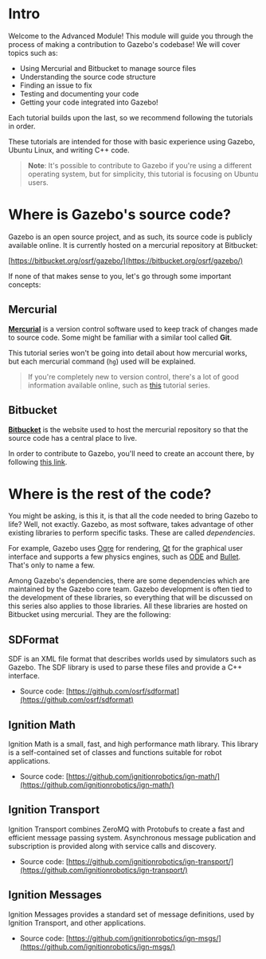 # Intro

Welcome to the Advanced Module! This module will guide you through the
process of making a contribution to Gazebo's codebase! We will cover
topics such as:

* Using Mercurial and Bitbucket to manage source files
* Understanding the source code structure
* Finding an issue to fix
* Testing and documenting your code
* Getting your code integrated into Gazebo!

Each tutorial builds upon the last, so we recommend following the tutorials in order.

These tutorials are intended for those with basic experience using Gazebo,
Ubuntu Linux, and writing C++ code.

> **Note**: It's possible to contribute to Gazebo if you're using a different
operating system, but for simplicity, this tutorial is focusing on Ubuntu users.

# Where is Gazebo's source code?

Gazebo is an open source project, and as such, its source code is publicly
available online. It is currently hosted on a mercurial repository at Bitbucket:

[https://bitbucket.org/osrf/gazebo/](https://bitbucket.org/osrf/gazebo/)

If none of that makes sense to you, let's go through some important concepts:

## Mercurial

[**Mercurial**](https://www.mercurial-scm.org/) is a version control software used to
keep track of changes made to source code. Some might be familiar with a similar
tool called **Git**.

This tutorial series won't be going into detail about how mercurial works, but
each mercurial command (`hg`) used will be explained.

> If you're completely new to version control, there's a lot of good information
available online, such as [this](https://www.youtube.com/watch?v=idd2fmPRRlU)
tutorial series.

## Bitbucket

[**Bitbucket**](https://bitbucket.org) is the website used to host the mercurial
repository so that the source code has a central place to live.

In order to contribute to Gazebo, you'll need to create an account there, by
following [this link](https://bitbucket.org/account/signup/).

# Where is the rest of the code?

You might be asking, is this it, is that all the code needed to bring Gazebo
to life? Well, not exactly. Gazebo, as most software, takes advantage of other
existing libraries to perform specific tasks. These are called _dependencies_.

For example, Gazebo uses [Ogre](http://www.ogre3d.org/) for rendering,
[Qt](https://www.qt.io/) for the graphical user interface and supports a few
physics engines, such as [ODE](http://www.ode.org/) and
[Bullet](http://bulletphysics.org/wordpress/). That's only to name a few.

Among Gazebo's dependencies, there are some dependencies which are maintained
by the Gazebo core team. Gazebo development is often tied to the development of
these libraries, so everything that will be discussed on this series also
applies to those libraries. All these libraries are hosted on Bitbucket using
mercurial. They are the following:

## SDFormat

SDF is an XML file format that describes worlds used by simulators
such as Gazebo. The SDF library is used to parse these files and provide a
C++ interface.

* Source code: [https://github.com/osrf/sdformat](https://github.com/osrf/sdformat)

## Ignition Math

Ignition Math is a small, fast, and high performance math library. This library
is a self-contained set of classes and functions suitable for robot applications.

* Source code: [https://github.com/ignitionrobotics/ign-math/](https://github.com/ignitionrobotics/ign-math/)

## Ignition Transport

Ignition Transport combines ZeroMQ with Protobufs to create a fast and
efficient message passing system. Asynchronous message publication and
subscription is provided along with service calls and discovery.

* Source code: [https://github.com/ignitionrobotics/ign-transport/](https://github.com/ignitionrobotics/ign-transport/)

## Ignition Messages

Ignition Messages provides a standard set of message definitions, used by
Ignition Transport, and other applications.

* Source code: [https://github.com/ignitionrobotics/ign-msgs/](https://github.com/ignitionrobotics/ign-msgs/)

